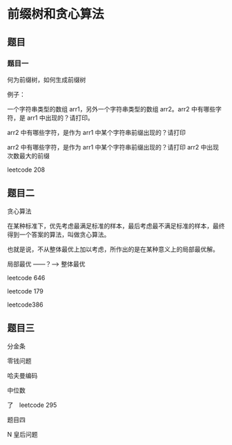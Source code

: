 # 前缀树和贪心算法







## 题目

### 题目一

何为前缀树，如何生成前缀树



例子：

一个字符串类型的数组 arr1，另外一个字符串类型的数组 arr2。arr2 中有哪些字符，是 arr1 中出现的？请打印。

arr2 中有哪些字符，是作为 arr1 中某个字符串前缀出现的？请打印

arr2 中有哪些字符，是作为 arr1 中某个字符串前缀出现的？请打印 arr2 中出现次数最大的前缀

leetcode 208



## 题目二

贪心算法

在某种标准下，优先考虑最满足标准的样本，最后考虑最不满足标准的样本，最终得到一个答案的算法，叫做贪心算法。

也就是说，不从整体最优上加以考虑，所作出的是在某种意义上的局部最优解。

局部最优  ——？——> 整体最优



leetcode 646

leetcode 179

leetcode386



## 题目三

分金条

零钱问题

哈夫曼编码

中位数

了　leetcode 295



题目四 

N 皇后问题

